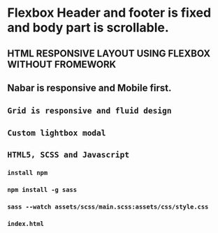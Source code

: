 # Flexbox Header and footer is fixed and body part is scrollable.
## HTML RESPONSIVE LAYOUT USING FLEXBOX WITHOUT FROMEWORK


## Nabar is responsive and Mobile first.
## `Grid is responsive and fluid design`
## `Custom lightbox modal`
## `HTML5, SCSS and Javascript`

### `install npm`

### `npm install -g sass`

### `sass --watch assets/scss/main.scss:assets/css/style.css`

### `index.html`
